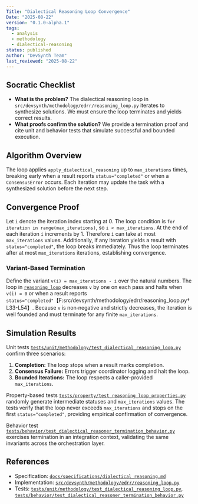 ```yaml
---
Title: "Dialectical Reasoning Loop Convergence"
Date: "2025-08-22"
version: "0.1.0-alpha.1"
tags:
  - analysis
  - methodology
  - dialectical-reasoning
status: published
author: "DevSynth Team"
last_reviewed: "2025-08-22"
---
```


## Socratic Checklist
- **What is the problem?**
  The dialectical reasoning loop in `src/devsynth/methodology/edrr/reasoning_loop.py` iterates to synthesize solutions. We must ensure the loop terminates and yields correct results.
- **What proofs confirm the solution?**
  We provide a termination proof and cite unit and behavior tests that simulate successful and bounded execution.

## Algorithm Overview
The loop applies `apply_dialectical_reasoning` up to `max_iterations` times, breaking early when a result reports `status="completed"` or when a `ConsensusError` occurs. Each iteration may update the task with a synthesized solution before the next step.

## Convergence Proof
Let `i` denote the iteration index starting at 0. The loop condition is `for iteration in range(max_iterations)`, so `i < max_iterations`. At the end of each iteration `i` increments by 1. Therefore `i` can take at most `max_iterations` values. Additionally, if any iteration yields a result with `status="completed"`, the loop breaks immediately. Thus the loop terminates after at most `max_iterations` iterations, establishing convergence.

### Variant-Based Termination
Define the variant `v(i) = max_iterations - i` over the natural numbers.  The loop in
[`reasoning_loop`](../../src/devsynth/methodology/edrr/reasoning_loop.py) decreases
`v` by one on each pass and halts when `v(i) = 0` or when a result reports
`status="completed"`【F:src/devsynth/methodology/edrr/reasoning_loop.py†L33-L54】.
Because `v` is non‑negative and strictly decreases, the iteration is well founded
and must terminate for any finite `max_iterations`.

## Simulation Results
Unit tests [`tests/unit/methodology/test_dialectical_reasoning_loop.py`](../../tests/unit/methodology/test_dialectical_reasoning_loop.py) confirm three scenarios:
1. **Completion:** The loop stops when a result marks completion.
2. **Consensus Failure:** Errors trigger coordinator logging and halt the loop.
3. **Bounded Iterations:** The loop respects a caller-provided `max_iterations`.

Property-based tests [`tests/property/test_reasoning_loop_properties.py`](../../tests/property/test_reasoning_loop_properties.py)
randomly generate intermediate statuses and `max_iterations` values.  The tests
verify that the loop never exceeds `max_iterations` and stops on the first
`status="completed"`, providing empirical confirmation of convergence.

Behavior test [`tests/behavior/test_dialectical_reasoner_termination_behavior.py`](../../tests/behavior/test_dialectical_reasoner_termination_behavior.py) exercises termination in an integration context, validating the same invariants across the orchestration layer.

## References
- Specification: [`docs/specifications/dialectical_reasoning.md`](../specifications/dialectical_reasoning.md)
- Implementation: [`src/devsynth/methodology/edrr/reasoning_loop.py`](../../src/devsynth/methodology/edrr/reasoning_loop.py)
- Tests: [`tests/unit/methodology/test_dialectical_reasoning_loop.py`](../../tests/unit/methodology/test_dialectical_reasoning_loop.py), [`tests/behavior/test_dialectical_reasoner_termination_behavior.py`](../../tests/behavior/test_dialectical_reasoner_termination_behavior.py)
